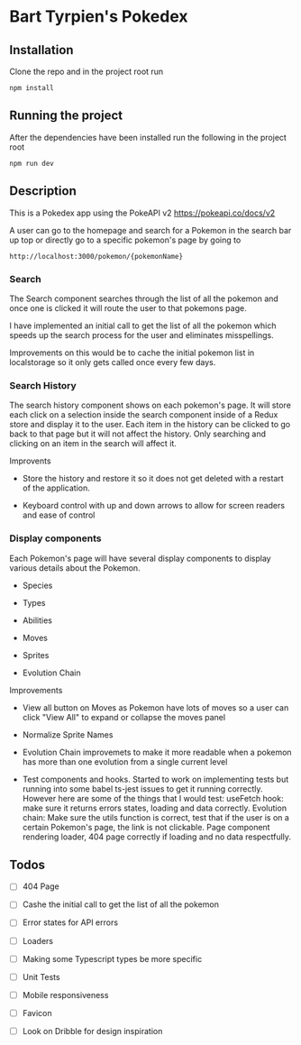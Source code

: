 # Bart Tyrpien's Pokedex

## Installation

Clone the repo and in the project root run

```
npm install
```

## Running the project

After the dependencies have been installed run the following in the project root

```
npm run dev
```

## Description

This is a Pokedex app using the PokeAPI v2 https://pokeapi.co/docs/v2

A user can go to the homepage and search for a Pokemon in the search bar up top or directly go to a specific pokemon's page by going to

```
http://localhost:3000/pokemon/{pokemonName}
```

### Search

The Search component searches through the list of all the pokemon and once one is clicked it will route the user to that pokemons page.

I have implemented an initial call to get the list of all the pokemon which speeds up the search process for the user and eliminates misspellings.

Improvements on this would be to cache the initial pokemon list in localstorage so it only gets called once every few days.

### Search History

The search history component shows on each pokemon's page. It will store each click on a selection inside the search component inside of a Redux store and display it to the user. Each item in the history can be clicked to go back to that page but it will not affect the history. Only searching and clicking on an item in the search will affect it.

Improvents

- Store the history and restore it so it does not get deleted with a restart of the application.

- Keyboard control with up and down arrows to allow for screen readers and ease of control

### Display components

Each Pokemon's page will have several display components to display various details about the Pokemon.

- Species

- Types

- Abilities

- Moves

- Sprites

- Evolution Chain

Improvements

- View all button on Moves as Pokemon have lots of moves so a user can click "View All" to expand or collapse the moves panel

- Normalize Sprite Names

- Evolution Chain improvemets to make it more readable when a pokemon has more than one evolution from a single current level

- Test components and hooks. Started to work on implementing tests but running into some babel ts-jest issues to get it running correctly. However here are some of the things that I would test: useFetch hook: make sure it returns errors states, loading and data correctly. Evolution chain: Make sure the utils function is correct, test that if the user is on a certain Pokemon's page, the link is not clickable. Page component rendering loader, 404 page correctly if loading and no data respectfully.

## Todos

- [ ] 404 Page

- [ ] Cashe the initial call to get the list of all the pokemon

- [ ] Error states for API errors

- [ ] Loaders

- [ ] Making some Typescript types be more specific

- [ ] Unit Tests

- [ ] Mobile responsiveness

- [ ] Favicon

- [ ] Look on Dribble for design inspiration
